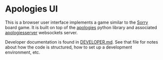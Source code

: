 # Apologies UI

This is a browser user interface implements a game similar to the [Sorry](<https://en.wikipedia.org/wiki/Sorry!_(game)>) board game. It is built on top of the [apologies](https://pypi.org/project/apologies/) python library and associated [apologiesserver](https://pypi.org/project/apologiesserver/) websockets server.

Developer documentation is found in [DEVELOPER.md](DEVELOPER.md). See that file for notes about how the code is structured, how to set up a development environment, etc.
